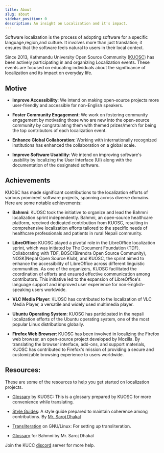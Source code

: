 ```yaml
---
title: About
slug: about
sidebar_position: 0
description: An insight on Localization and it's impact.
---
```


Software localization is the process of adopting software for a specific language,region,and culture. It involves more than just translation; it ensures that the software feels natural to users in their local context.   

Since 2013, Kathmandu University Open Source Community
([KUOSC](https://kuosc.org.np/)) has been actively participating in and organizing Localization
events. These events are focused on educating individuals about the significance
of localization and its impact on everyday life.

## Motive

- **Improve Accessibility**: We intend on making open-source projects more
  user-friendly and accessible for non-English speakers.
  
- **Foster Community Engagement**: We work on fostering community engagement by
  motivating those who are new into the open-source community by congratulating
  them with themed prizes/merch for being the top contributors of each
  localization event.
  
- **Enhance Global Collaboration**: Working with internationally recognized
  institutions has enhanced the collaboration on a global scale.
  
- **Improve Software Usability**: We intend on improving software's usability by
  localizing the User Interface (UI) along with the documentation of the
  designated software.

## Achievements
KUOSC has made significant contributions to the localization efforts of various prominent software projects, spanning across diverse domains. Here are some notable achievements:

- **Bahmni**:
KUOSC took the initiative to organize and lead the Bahmni localization sprint independently. Bahmni, an open-source healthcare platform, received dedicated contribution from KUOSC, resulting in comprehensive localization efforts tailored to the specific needs of healthcare professionals and patients in rural Nepali community.

- **LibreOffice**: 
KUOSC played a pivotal role in the LibreOffice localization sprint, which was initiated by The Document Foundation (TDF). Collaborating with TDF, BOSC(Birendra Open Source Community), NOSK(Nepal Open Source Klub), and KUOSC, the sprint aimed to enhance the accessibility of LibreOffice across different linguistic communities. As one of the organizers, KUOSC facilitated the coordination of efforts and ensured effective communication among contributors. This initiative led to the expansion of LibreOffice's language support and improved user experience for non-English-speaking users worldwide.

- **VLC Media Player**:
KUOSC has contributed to the localization of VLC Media Player, a versatile and widely used multimedia player.

- **Ubuntu Operating System**:
KUOSC has participated in the nepali localization efforts of the Ubuntu operating system, one of the most popular Linux distributions globally.

- **Firefox Web Browser**:
KUOSC has been involved in localizing the Firefox web browser, an open-source project developed by Mozilla. By translating the browser interface, add-ons, and support materials, KUOSC has contributed to Firefox's mission of providing a secure and customizable browsing experience to users worldwide.

## Resources:

These are some of the resources to help you get started on localization projects.

- [Glossary](https://docs.google.com/spreadsheets/d/1MjRkD3ooFt_RwTQlKqyPNeipjIUkLZjrf4SeFZnGvRg)
  by KUOSC: This is a glossary prepared by KUOSC for more convenience while
  translating.

- [Style Guides](https://docs.google.com/document/d/1O_IffGR99cRx2WZ3RyYY82ggwCUet_WZdfX3VXngSBE):
  A style guide prepared to maintain coherence among contributions. By [Mr. Saroj Dhakal](https://www.linkedin.com/in/sarojdhakal/)

- [Transliteration](https://github.com/sapradhan/ne-rom-translit) on GNU/Linux:
  For setting up transliteration.
 
- [Glossary](https://docs.google.com/spreadsheets/d/1XAbU6Z7ogmKIe99mtYxxvWaiiH2gd727x_oK1fCNxm8/edit?usp=sharing) for Bahmni by Mr. Saroj Dhakal

Join the KUCC [discord](https://discord.gg/M8U94sCf4K) server for more help.
